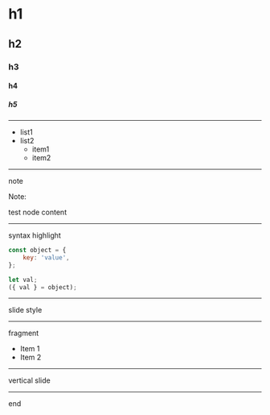 # h1
## h2
### h3
#### h4
##### h5

----

- list1
- list2
    - item1
    - item2

----

note

Note:

test node content

----

syntax highlight

```js
const object = {
    key: 'value',
};

let val;
({ val } = object);
```

----

slide style

<!-- .slide: data-background="#ff0000" -->

----

fragment

- Item 1 <!-- .element: class="fragment" data-fragment-index="2" -->
- Item 2 <!-- .element: class="fragment" data-fragment-index="1" -->

---

vertical slide

----

end
